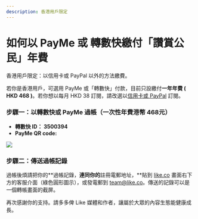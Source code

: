 ```yaml
---
description: 香港用戶限定
---
```


# 如何以 PayMe 或 轉數快繳付「讚賞公民」年費

香港用戶限定：以信用卡或 PayPal 以外的方法繳費。

若你是香港用戶，可選用 PayMe 或「轉數快」付款，目前只設繳付**一年年費 \( HKD 468 \)**。若你想以每月 HKD 38 訂閱，請改選以[信用卡或 PayPal](https://liker.land/civic) 訂閱。

### 步驟一：以轉數快或 PayMe 過帳（一次性年費港幣 468元） <a id="-payme--468"></a>

* **轉數快 ID： 3500394**
* **PayMe QR code:**

![](https://downloads.intercomcdn.com/i/o/152705693/5f356fd804688eb3062b21e4/IMG_1834.jpg)

### 步驟二：傳送過帳記錄

過帳後煩請把你的**過帳記錄，**連同你的**註冊電郵地址，**貼到 [like.co](https://like.co/) 畫面右下方的客服介面（綠色圓形圖示），或發電郵到 [team@like.co](mailto:team@like.co)。傳送的記錄可以是一個轉帳畫面的截屏。

  
再次感謝你的支持。請多多俾 Like 媒體和作者，讓屬於大眾的內容生態能健康成長。

